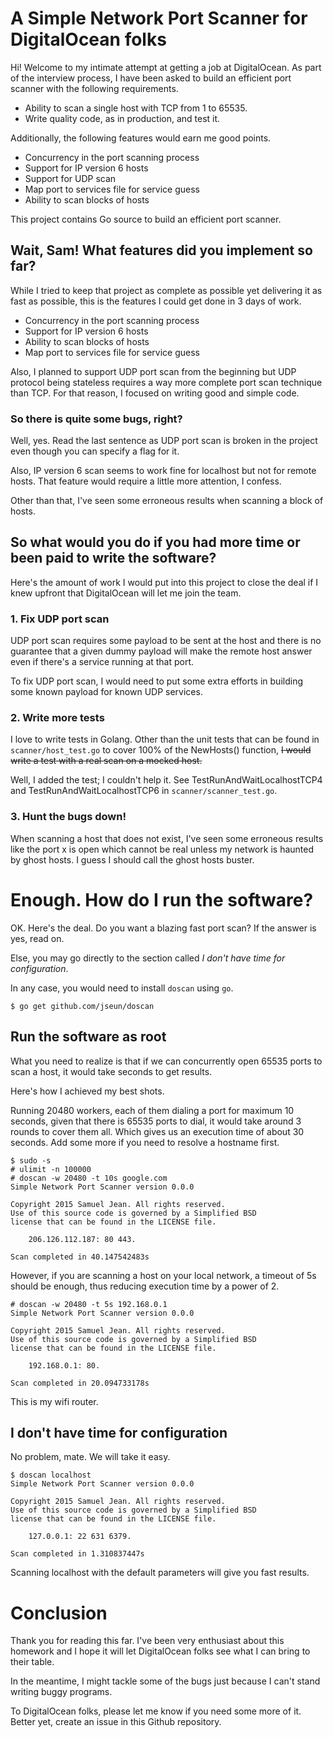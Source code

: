 # A Simple Network Port Scanner for DigitalOcean folks

Hi! Welcome to my intimate attempt at getting a job at DigitalOcean.
As part of the interview process, I have been asked to build
an efficient port scanner with the following requirements.

 * Ability to scan a single host with TCP from 1 to 65535.
 * Write quality code, as in production, and test it.

Additionally, the following features would earn me good points.

 * Concurrency in the port scanning process
 * Support for IP version 6 hosts
 * Support for UDP scan
 * Map port to services file for service guess
 * Ability to scan blocks of hosts

This project contains Go source to build an efficient port scanner.

## Wait, Sam! What features did you implement so far?

While I tried to keep that project as complete as possible yet delivering
it as fast as possible, this is the features I could get done in 3 days
of work.

 * Concurrency in the port scanning process
 * Support for IP version 6 hosts
 * Ability to scan blocks of hosts
 * Map port to services file for service guess

Also, I planned to support UDP port scan from the beginning but UDP
protocol being stateless requires a way more complete port scan technique
than TCP.  For that reason, I focused on writing good and simple code.

### So there is quite some bugs, right?

Well, yes.  Read the last sentence as UDP port scan is broken in the project even though
you can specify a flag for it.

Also, IP version 6 scan seems to work fine for localhost but not for remote hosts.
That feature would require a little more attention, I confess.

Other than that, I've seen some erroneous results when scanning a block of hosts.

## So what would you do if you had more time or been paid to write the software?

Here's the amount of work I would put into this project to close the deal if I knew
upfront that DigitalOcean will let me join the team.

### 1. Fix UDP port scan

UDP port scan requires some payload to be sent at the host and there is no guarantee
that a given dummy payload will make the remote host answer even if there's a service
running at that port.

To fix UDP port scan, I would need to put some extra efforts in building some known
payload for known UDP services.

### 2. Write more tests

I love to write tests in Golang.  Other than the unit tests that can be found in
`scanner/host_test.go` to cover 100% of the NewHosts() function, ~~I would write
a test with a real scan on a mocked host.~~

Well, I added the test; I couldn't help it.  See TestRunAndWaitLocalhostTCP4 and TestRunAndWaitLocalhostTCP6 in `scanner/scanner_test.go`.

### 3. Hunt the bugs down!

When scanning a host that does not exist, I've seen some erroneous results like
the port x is open which cannot be real unless my network is haunted by ghost hosts.
I guess I should call the ghost hosts buster.

# Enough.  How do I run the software?

OK.  Here's the deal.  Do you want a blazing fast port scan?  If the answer is yes,
read on.

Else, you may go directly to the section called *I don't have time for configuration*.

In any case, you would need to install `doscan` using `go`.
```
$ go get github.com/jseun/doscan
```

## Run the software as root

What you need to realize is that if we can concurrently open 65535 ports to scan
a host, it would take seconds to get results.

Here's how I achieved my best shots.

Running 20480 workers, each of them dialing a port for maximum 10 seconds,
given that there is 65535 ports to dial, it would take around 3 rounds
to cover them all.  Which gives us an execution time of about 30 seconds.
Add some more if you need to resolve a hostname first.

```
$ sudo -s
# ulimit -n 100000
# doscan -w 20480 -t 10s google.com
Simple Network Port Scanner version 0.0.0

Copyright 2015 Samuel Jean. All rights reserved.
Use of this source code is governed by a Simplified BSD
license that can be found in the LICENSE file.

	206.126.112.187: 80 443.

Scan completed in 40.147542483s
```

However, if you are scanning a host on your local network, a timeout of 5s
should be enough, thus reducing execution time by a power of 2.

```
# doscan -w 20480 -t 5s 192.168.0.1
Simple Network Port Scanner version 0.0.0

Copyright 2015 Samuel Jean. All rights reserved.
Use of this source code is governed by a Simplified BSD
license that can be found in the LICENSE file.

	192.168.0.1: 80.

Scan completed in 20.094733178s
```

This is my wifi router.

## I don't have time for configuration

No problem, mate.  We will take it easy.
```
$ doscan localhost
Simple Network Port Scanner version 0.0.0

Copyright 2015 Samuel Jean. All rights reserved.
Use of this source code is governed by a Simplified BSD
license that can be found in the LICENSE file.

	127.0.0.1: 22 631 6379.

Scan completed in 1.310837447s
```

Scanning localhost with the default parameters will give you fast results.

# Conclusion

Thank you for reading this far.  I've been very enthusiast about this homework
and I hope it will let DigitalOcean folks see what I can bring to their table.

In the meantime, I might tackle some of the bugs just because I can't stand
writing buggy programs.

To DigitalOcean folks, please let me know if you need some more of it.
Better yet, create an issue in this Github repository.
